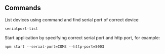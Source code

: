 ## Commands
List devices using command and find serial port of correct device
```
serialport-list
```

Start application by specifying correct serial port and http port, for example:
```
npm start --serial-port=COM3 --http-port=5003
```
